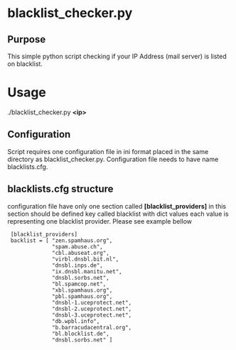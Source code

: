 # blacklist_checker.py

## Purpose
This simple python script checking if your IP Address (mail server) is 
listed on blacklist.  

# Usage
./blacklist_checker.py **\<ip\>**

## Configuration
Script requires one configuration file in ini format placed in the same 
directory as blacklist_checker.py. Configuration file needs to have 
name blacklists.cfg.

## blacklists.cfg structure
configuration file have only one section called 
**[blacklist_providers]**
in this section should be defined key called blacklist with dict values 
each value is representing one blacklist provider.
Please see example bellow 
```
 [blacklist_providers]
 backlist = [ "zen.spamhaus.org",
              "spam.abuse.ch",
              "cbl.abuseat.org",
              "virbl.dnsbl.bit.nl",
              "dnsbl.inps.de",
              "ix.dnsbl.manitu.net",
              "dnsbl.sorbs.net",
              "bl.spamcop.net",
              "xbl.spamhaus.org",
              "pbl.spamhaus.org",
              "dnsbl-1.uceprotect.net",
              "dnsbl-2.uceprotect.net",
              "dnsbl-3.uceprotect.net",
              "db.wpbl.info",
              "b.barracudacentral.org",
              "bl.blocklist.de",
              "dnsbl.sorbs.net" ]
